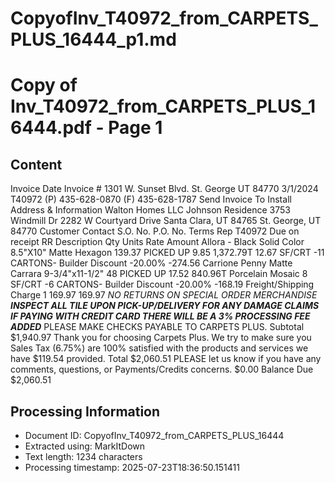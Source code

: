 # CopyofInv_T40972_from_CARPETS_PLUS_16444_p1.md

<!--
chunk_id: CopyofInv_T40972_from_CARPETS_PLUS_16444_p1
source: Copy of Inv_T40972_from_CARPETS_PLUS_16444.pdf
page: 1
category: other
hash: 7b49c34588f5163f134f37722442c7f001309c1db26a74754d5d4e6d6cc992c4
-->

# Copy of Inv_T40972_from_CARPETS_PLUS_16444.pdf - Page 1

## Content
Invoice
Date Invoice #
1301 W. Sunset Blvd. St. George UT 84770 3/1/2024 T40972
(P) 435-628-0870 (F) 435-628-1787
Send Invoice To Install Address & Information
Walton Homes LLC Johnson Residence
3753 Windmill Dr 2282 W Courtyard Drive
Santa Clara, UT 84765 St. George, UT 84770
Customer Contact S.O. No. P.O. No. Terms Rep
T40972 Due on receipt RR
Description Qty Units Rate Amount
Allora - Black Solid Color 8.5"X10" Matte Hexagon 139.37 PICKED UP 9.85 1,372.79T
12.67 SF/CRT
-11 CARTONS-
Builder Discount -20.00% -274.56
Carrione Penny Matte Carrara 9-3/4"x11-1/2" 48 PICKED UP 17.52 840.96T
Porcelain Mosaic
8 SF/CRT
-6 CARTONS-
Builder Discount -20.00% -168.19
Freight/Shipping Charge 1 169.97 169.97
*NO RETURNS ON SPECIAL ORDER
MERCHANDISE*
***INSPECT ALL TILE UPON PICK-UP/DELIVERY
FOR ANY DAMAGE CLAIMS***
***IF PAYING WITH CREDIT CARD THERE WILL
BE A 3% PROCESSING FEE ADDED***
PLEASE MAKE CHECKS PAYABLE TO CARPETS PLUS.
Subtotal
$1,940.97
Thank you for choosing Carpets Plus. We try to make sure you
Sales Tax (6.75%)
are 100% satisfied with the products and services we have $119.54
provided.
Total
$2,060.51
PLEASE let us know if you have any comments, questions, or
Payments/Credits
concerns. $0.00
Balance Due
$2,060.51

## Processing Information
- Document ID: CopyofInv_T40972_from_CARPETS_PLUS_16444
- Extracted using: MarkItDown
- Text length: 1234 characters
- Processing timestamp: 2025-07-23T18:36:50.151411